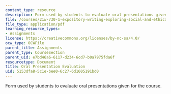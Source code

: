 ```yaml
---
content_type: resource
description: Form used by students to evaluate oral presentations given for the course.
file: /courses/21w-730-1-expository-writing-exploring-social-and-ethical-issues-through-film-and-print-fall-2002/5153dfa85c1ebee06c276d1605191bd0_21Worale.pdf
file_type: application/pdf
learning_resource_types:
- Assignments
license: https://creativecommons.org/licenses/by-nc-sa/4.0/
ocw_type: OCWFile
parent_title: Assignments
parent_type: CourseSection
parent_uid: e7bd46a6-6117-d234-6cd7-b0a7975fda6f
resourcetype: Document
title: Oral Presentation Evaluation
uid: 5153dfa8-5c1e-bee0-6c27-6d1605191bd0
---
```

Form used by students to evaluate oral presentations given for the course.